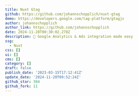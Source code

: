 ```yaml
---
title: Nuxt Gtag
github: https://github.com/johannschopplich/nuxt-gtag
demo: https://developers.google.com/tag-platform/gtagjs
author: johannschopplich
author_link: https://github.com/johannschopplich
date: 2024-11-28T00:30:02.278Z
description: 🔸 Google Analytics & Ads integration made easy
ssg:
  - Nuxt
css: []
ui: []
cms: []
category: []
draft: false
publish_date: '2023-03-15T17:12:41Z'
update_date: '2024-11-20T09:52:24Z'
github_star: 304
github_fork: 11
---
```

